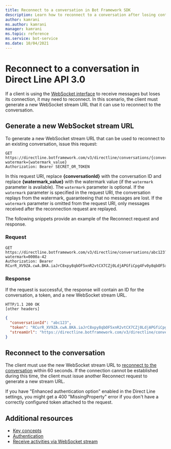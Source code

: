 ```yaml
---
title: Reconnect to a conversation in Bot Framework SDK
description: Learn how to reconnect to a conversation after losing contact. See how to use Direct Line API version 3.0 to generate new WebSocket stream URLs.
author: kamrani
ms.author: kamrani
manager: kamrani
ms.topic: reference
ms.service: bot-service
ms.date: 10/04/2021
---
```


# Reconnect to a conversation in Direct Line API 3.0

If a client is using the [WebSocket interface](bot-framework-rest-direct-line-3-0-receive-activities.md#connect-via-websocket) to receive messages but loses its connection, it may need to reconnect. In this scenario, the client must generate a new WebSocket stream URL that it can use to reconnect to the conversation.

## Generate a new WebSocket stream URL

To generate a new WebSocket stream URL that can be used to reconnect to an existing conversation, issue this request: 

```http
GET https://directline.botframework.com/v3/directline/conversations/{conversationId}?watermark={watermark_value}
Authorization: Bearer SECRET_OR_TOKEN
```

In this request URI, replace **{conversationId}** with the conversation ID and replace **{watermark_value}** with the watermark value (if the `watermark` parameter is available). The `watermark` parameter is optional. If the `watermark` parameter is specified in the request URI, the conversation replays from the watermark, guaranteeing that no messages are lost. If the `watermark` parameter is omitted from the request URI, only messages received after the reconnection request are replayed.

The following snippets provide an example of the Reconnect request and response.

### Request

```http
GET https://directline.botframework.com/v3/directline/conversations/abc123?watermark=0000a-42
Authorization: Bearer RCurR_XV9ZA.cwA.BKA.iaJrC8xpy8qbOF5xnR2vtCX7CZj0LdjAPGfiCpg4Fv0y8qbOF5xPGfiCpg4Fv0y8qqbOF5x8qbOF5xn
```

### Response

If the request is successful, the response will contain an ID for the conversation, a token, and a new WebSocket stream URL.

```http
HTTP/1.1 200 OK
[other headers]
```

```json
{
  "conversationId": "abc123",
  "token": "RCurR_XV9ZA.cwA.BKA.iaJrC8xpy8qbOF5xnR2vtCX7CZj0LdjAPGfiCpg4Fv0y8qbOF5xPGfiCpg4Fv0y8qqbOF5x8qbOF5xn",
  "streamUrl": "https://directline.botframework.com/v3/directline/conversations/abc123/stream?watermark=000a-4&amp;t=RCurR_XV9ZA.cwA..."
}
```

## Reconnect to the conversation

The client must use the new WebSocket stream URL to [reconnect to the conversation](bot-framework-rest-direct-line-3-0-receive-activities.md#connect-via-websocket) within 60 seconds. If the connection cannot be established during this time, the client must issue another Reconnect request to generate a new stream URL.

If you have "Enhanced authentication option" enabled in the Direct Line settings, you might get a 400 "MissingProperty" error if you don't have a correctly configured token attached to the request. 

## Additional resources

- [Key concepts](bot-framework-rest-direct-line-3-0-concepts.md)
- [Authentication](bot-framework-rest-direct-line-3-0-authentication.md)
- [Receive activities via WebSocket stream](bot-framework-rest-direct-line-3-0-receive-activities.md#connect-via-websocket)
